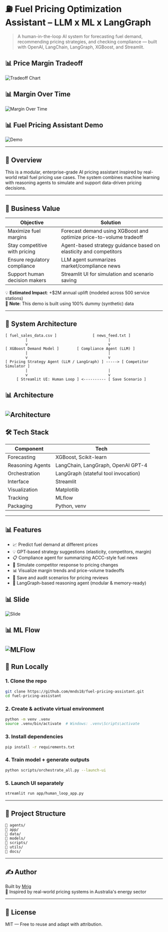 # ⛽ Fuel Pricing Optimization Assistant – LLM x ML x LangGraph

> A human-in-the-loop AI system for forecasting fuel demand, recommending pricing strategies, and checking compliance — built with OpenAI, LangChain, LangGraph, XGBoost, and Streamlit.

## 📊 Price Margin Tradeoff
![Tradeoff Chart](docs/price_margin_tradeoff.png)

## 📊 Margin Over Time
![Margin Over Time](docs/margin_over_time.png)

## 📊 Fuel Pricing Assistant Demo
![Demo](demo/fuel_pricing_assistant_demo.jpg)

---

## 🚀 Overview

This is a modular, enterprise-grade AI pricing assistant inspired by real-world retail fuel pricing use cases. The system combines machine learning with reasoning agents to simulate and support data-driven pricing decisions.

---

## 🎯 Business Value

| Objective                        | Solution                                                             |
|----------------------------------|----------------------------------------------------------------------|
| Maximize fuel margins            | Forecast demand using XGBoost and optimize price-to-volume tradeoff  |
| Stay competitive with pricing    | Agent-based strategy guidance based on elasticity and competitors    |
| Ensure regulatory compliance     | LLM agent summarizes market/compliance news                          |
| Support human decision makers    | Streamlit UI for simulation and scenario saving                      |

💡 **Estimated Impact**: +$2M annual uplift (modeled across 500 service stations)  
📢 **Note**: This demo is built using 100% dummy (synthetic) data

---

## 🧠 System Architecture

```
[ fuel_sales_data.csv ]                [ news_feed.txt ]
         |                                    |
         v                                    v
[ XGBoost Demand Model ]        [ Compliance Agent (LLM) ]
         |                                    |
         v                                    v
[ Pricing Strategy Agent (LLM / LangGraph) ] -----> [ Competitor Simulator ]
         |                                    |
         v                                    v
     [ Streamlit UI: Human Loop ] <---------- [ Save Scenario ]
```

## 📊 Architecture
![Architecture](docs/system_architecture.png)
---

## 🛠️ Tech Stack

| Component        | Tech                                    |
|------------------|-----------------------------------------|
| Forecasting      | XGBoost, Scikit-learn                   |
| Reasoning Agents | LangChain, LangGraph, OpenAI GPT-4      |
| Orchestration    | LangGraph (stateful tool invocation)    |
| Interface        | Streamlit                               |
| Visualization    | Matplotlib                              |
| Tracking         | MLflow                                  |
| Packaging        | Python, venv                            |

---

## 📊 Features

- 📈 Predict fuel demand at different prices
- 💡 GPT-based strategy suggestions (elasticity, competitors, margin)
- 📋 Compliance agent for summarizing ACCC-style fuel news
- 🔁 Simulate competitor response to pricing changes
- 📊 Visualize margin trends and price-volume tradeoffs
- 💾 Save and audit scenarios for pricing reviews
- 🧠 LangGraph-based reasoning agent (modular & memory-ready)

## 📊 Slide
![Slide](demo/slide.jpg)

## 📊 ML Flow

![MLFlow](demo/ml_flow.jpg)
---

## 🧪 Run Locally

### 1. Clone the repo

```bash
git clone https://github.com/mnds18/fuel-pricing-assistant.git
cd fuel-pricing-assistant
```

### 2. Create & activate virtual environment

```bash
python -m venv .venv
source .venv/bin/activate  # Windows: .venv\Scripts\activate
```

### 3. Install dependencies

```bash
pip install -r requirements.txt
```

### 4. Train model + generate outputs

```bash
python scripts/orchestrate_all.py --launch-ui
```

### 5. Launch UI separately

```bash
streamlit run app/human_loop_app.py
```

---

## 📂 Project Structure

```
📁 agents/
📁 app/
📁 data/
📁 models/
📁 scripts/
📁 utils/
📁 docs/
```

---

## ✍️ Author

Built by [Mrig](https://www.linkedin.com/in/mrigendranath/)  
🎯 Inspired by real-world pricing systems in Australia's energy sector



---

## 📢 License

MIT — Free to reuse and adapt with attribution.